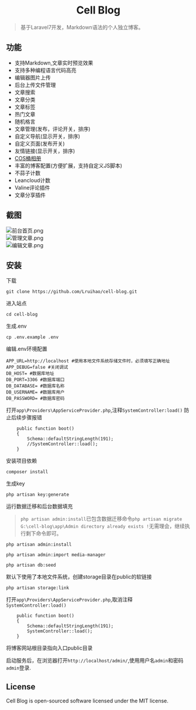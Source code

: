 <h1 align="center" >Cell Blog</h1>

> 基于Laravel7开发，Markdown语法的个人独立博客。

## 功能
- 支持Markdown,文章实时预览效果
- 支持多种编程语言代码高亮
- 编辑器图片上传
- 后台上传文件管理
- 文章搜索
- 文章分类
- 文章标签
- 热门文章
- 随机格言
- 文章管理(发布，评论开关，排序)
- 自定义导航(显示开关，排序)
- 自定义页面(发布开关)
- 友情链接(显示开关，排序)
- [COS桶相册](https://github.com/Lruihao/cos-album)
- 丰富的博客配置(方便扩展，支持自定义JS脚本)
- 不蒜子计数
- Leancloud计数
- Valine评论插件
- 文章分享插件


## 截图
![前台首页.png](https://i.loli.net/2020/05/11/vHeNRG4Qi7ljrM8.png)  
![管理文章.png](https://i.loli.net/2020/05/11/tMEQe7WvYmw3jd4.png)  
![编辑文章.png](https://i.loli.net/2020/05/11/DeOWyJ3zluLKvBn.png)  

## 安装
下载
```
git clone https://github.com/Lruihao/cell-blog.git
```

进入站点
```
cd cell-blog
```

生成.env
```shell
cp .env.example .env
```

编辑.env环境配置
```shell
APP_URL=http://localhost #使用本地文件系统存储文件时，必须填写正确地址
APP_DEBUG=false #关闭调试
DB_HOST= #数据库地址
DB_PORT=3306 #数据库端口
DB_DATABASE= #数据库名称
DB_USERNAME= #数据库用户
DB_PASSWORD= #数据库密码
```

打开`app\Providers\AppServiceProvider.php`,注释`SystemController:load()` 防止后续步骤报错
```
    public function boot()
    {
        Schema::defaultStringLength(191);
        //SystemController::load();
    }
```

安装项目依赖
```shell
composer install
```

生成key
```
php artisan key:generate
```

运行数据迁移和后台数据填充

> `php artisan admin:install`已包含数据迁移命令`php artisan migrate`  
`G:\cell-blog\app\Admin directory already exists !`无需理会，继续执行剩下命令即可。

```
php artisan admin:install

php artisan admin:import media-manager

php artisan db:seed
```

默认下使用了本地文件系统，创建storage目录在public的软链接
```
php artisan storage:link
```

打开`app\Providers\AppServiceProvider.php`,取消注释`SystemController:load()`
```
    public function boot()
    {
        Schema::defaultStringLength(191);
        SystemController::load();
    }
```

将博客网站根目录指向入口public目录

启动服务后，在浏览器打开`http://localhost/admin/`,使用用户名`admin`和密码`admin`登录.

## License
Cell Blog is open-sourced software licensed under the MIT license.

